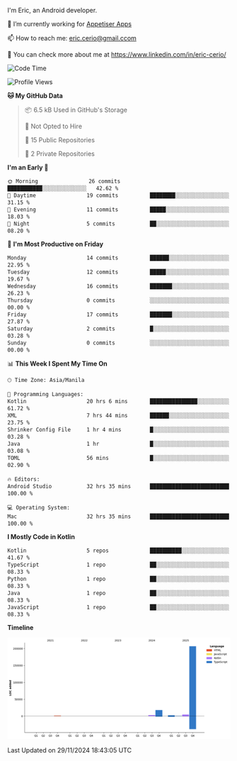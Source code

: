 
I'm Eric, an Android developer.

🔭 I’m currently working for [Appetiser Apps](http://appetiser.com.au)

📫 How to reach me: eric.cerio@gmail.ccom

👀 You can check more about me at https://www.linkedin.com/in/eric-cerio/

<!--START_SECTION:waka-->
![Code Time](http://img.shields.io/badge/Code%20Time-614%20hrs%2054%20mins-blue)

![Profile Views](http://img.shields.io/badge/Profile%20Views-0-blue)

**🐱 My GitHub Data** 

> 📦 6.5 kB Used in GitHub's Storage 
 > 
> 🚫 Not Opted to Hire
 > 
> 📜 15 Public Repositories 
 > 
> 🔑 2 Private Repositories 
 > 
**I'm an Early 🐤** 

```text
🌞 Morning                26 commits          ███████████░░░░░░░░░░░░░░   42.62 % 
🌆 Daytime                19 commits          ████████░░░░░░░░░░░░░░░░░   31.15 % 
🌃 Evening                11 commits          █████░░░░░░░░░░░░░░░░░░░░   18.03 % 
🌙 Night                  5 commits           ██░░░░░░░░░░░░░░░░░░░░░░░   08.20 % 
```
📅 **I'm Most Productive on Friday** 

```text
Monday                   14 commits          ██████░░░░░░░░░░░░░░░░░░░   22.95 % 
Tuesday                  12 commits          █████░░░░░░░░░░░░░░░░░░░░   19.67 % 
Wednesday                16 commits          ███████░░░░░░░░░░░░░░░░░░   26.23 % 
Thursday                 0 commits           ░░░░░░░░░░░░░░░░░░░░░░░░░   00.00 % 
Friday                   17 commits          ███████░░░░░░░░░░░░░░░░░░   27.87 % 
Saturday                 2 commits           █░░░░░░░░░░░░░░░░░░░░░░░░   03.28 % 
Sunday                   0 commits           ░░░░░░░░░░░░░░░░░░░░░░░░░   00.00 % 
```


📊 **This Week I Spent My Time On** 

```text
🕑︎ Time Zone: Asia/Manila

💬 Programming Languages: 
Kotlin                   20 hrs 6 mins       ███████████████░░░░░░░░░░   61.72 % 
XML                      7 hrs 44 mins       ██████░░░░░░░░░░░░░░░░░░░   23.75 % 
Shrinker Config File     1 hr 4 mins         █░░░░░░░░░░░░░░░░░░░░░░░░   03.28 % 
Java                     1 hr                █░░░░░░░░░░░░░░░░░░░░░░░░   03.08 % 
TOML                     56 mins             █░░░░░░░░░░░░░░░░░░░░░░░░   02.90 % 

🔥 Editors: 
Android Studio           32 hrs 35 mins      █████████████████████████   100.00 % 

💻 Operating System: 
Mac                      32 hrs 35 mins      █████████████████████████   100.00 % 
```

**I Mostly Code in Kotlin** 

```text
Kotlin                   5 repos             ██████████░░░░░░░░░░░░░░░   41.67 % 
TypeScript               1 repo              ██░░░░░░░░░░░░░░░░░░░░░░░   08.33 % 
Python                   1 repo              ██░░░░░░░░░░░░░░░░░░░░░░░   08.33 % 
Java                     1 repo              ██░░░░░░░░░░░░░░░░░░░░░░░   08.33 % 
JavaScript               1 repo              ██░░░░░░░░░░░░░░░░░░░░░░░   08.33 % 
```



**Timeline**

![Lines of Code chart](https://raw.githubusercontent.com/eric-cerio/eric-cerio/main/assets/bar_graph.png)


 Last Updated on 29/11/2024 18:43:05 UTC
<!--END_SECTION:waka-->
